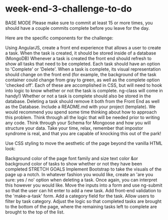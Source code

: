 # week-end-3-challenge-to-do

BASE MODE
Please make sure to commit at least 15 or more times, you should have a couple commits complete before you leave for the day.

Here are the specific components for the challenge:

Using AngularJS, create a front end experience that allows a user to create a task.
When the task is created, it should be stored inside of a database (MongoDB)
Whenever a task is created the front end should refresh to show all tasks that need to be completed.
Each task should have an option to 'Complete' or 'Delete'.
When a task is complete, its visual representation should change on the front end (for example, the background of the task container could change from gray to green, as well as the complete option 'checked off'. Each of these are accomplished in CSS, but will need to hook into logic to know whether or not the task is complete. ng-class will come in handy!)
Whether or not a task is complete should also be stored in the database.
Deleting a task should remove it both from the Front End as well as the Database.
Include a README.md with your project (template).
We would recommend you spend some time thinking about how to approach this problem. Think through all the logic that will be needed prior to writing any code. Think through your Schema for Mongoose and how you will structure your data. Take your time, relax, remember that impostor syndrome is real, and that you are capable of knocking this out of the park!

Use CSS styling to move the aesthetic of the page beyond the vanilla HTML look:

Background color of the page
font family and size
text color &or background color of tasks to show whether or not they have been completed
STRETCH GOALS
Implement Bootstrap to take the visuals of the page up a notch.
In whatever fashion you would like, create an 'are you sure: yes / no' option when deleting a task. Once again, you can interpret this however you would like.
Move the inputs into a form and use ng-submit so that the user can hit enter to add a new task.
Add front-end validation to the 'make-a-task' form.
Add a category field for the task. Allow users to filter by task category.
Adjust the logic so that completed tasks are brought to the bottom of the page, where the remaining tasks left to complete are brought to the top of the list.